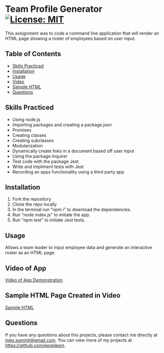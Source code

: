 # Team Profile Generator [![License: MIT](https://img.shields.io/badge/License-MIT-blue.svg)](https://opensource.org/licenses/MIT)

This assignment was to code a command line application that will render an HTML page showing a roster of employees based on user input.

## Table of Contents

- [Skills Practiced](#skills-practiced)
- [Installation](#installation)
- [Usage](#usage)
- [Video](#video-of-app)
- [Sample HTML](#sample-html-page-created-in-video)
- [Questions](#questions)

## Skills Practiced

- Using node.js
- Importing packages and creating a package.json
- Promises
- Creating classes
- Creating subclasses
- Modularization
- Dynamically create links in a document based off user input
- Using the package Inquirer
- Test code with the package Jest
- Write and impliment tests with Jest
- Recording an apps functionality using a third party app

## Installation

1. Fork the repository
2. Clone the repo locally
3. In the terminal run "npm i" to download the dependencies.
4. Run "node index.js" to initiate the app.
5. Run "npm test" to initiate Jest tests.

## Usage

Allows a team leader to input employee data and generate an interactive roster as an HTML page.

## Video of App

[Video of App Demonstration](https://drive.google.com/file/d/1toajeKmCXxHGxAkWs5hQLMNHqwjKd-2B/view)

## Sample HTML Page Created in Video

[Sample HTML](./dist/index.html)

## Questions

If you have any questions about this projects, please contact me directly at mep.summit@gmail.com. You can view more of my projects at https://github.com/peoplesm.
